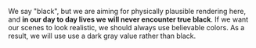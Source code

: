 We say "black", but we are aiming for physically plausible rendering here, and **in our day to day lives we will never encounter true black**. If we want our scenes to look realistic, we should always use believable colors. As a result, we will use use a dark gray value rather than black.
